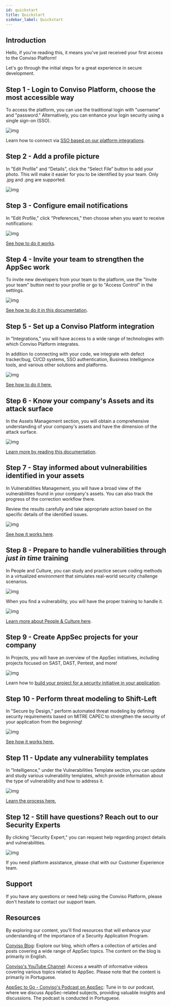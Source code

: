 ```yaml
---
id: quickstart
title: Quickstart
sidebar_label: Quickstart
---
```


## Introduction

Hello, if you're reading this, it means you've just received your first access to the Conviso Platform! 

Let's go through the initial steps for a great experience in secure development.

## Step 1 - Login to Conviso Platform, choose the most accessible way
To access the platform, you can use the traditional login with "username" and "password."  Alternatively, you can enhance your login security using a single sign-on (SSO).

<div style={{textAlign: 'center'}}>

![img](../../static/img/quickstart-img1.png)

</div>


Learn how to connect via [SSO based on our platform integrations](/integrations/google.md).

## Step 2 - Add a profile picture
In "Edit Profile" and “Details”,   click the “Select File” button to add your photo. This will make it easier for you to be identified by your team. Only .jpg and .png are supported.

<div style={{textAlign: 'center'}}>

![img](../../static/img/quickstart-img2.png)

</div>


## Step 3 - Configure email notifications

In "Edit Profile," click "Preferences," then choose when you want to receive notifications:

<div style={{textAlign: 'center'}}>

![img](../../static/img/quickstart-img3.png)

</div>

[See how to do it works](/general/email_notifications.md).

## Step 4 - Invite your team to strengthen the AppSec work

To invite new developers from your team to the platform, use the "Invite your team" button next to your profile or go to "Access Control" in the settings. 

<div style={{textAlign: 'center'}}>

![img](../../static/img/quickstart-img4.png)

</div>


[See how to do it in this documentation](/general/user_management.md).

## Step 5 - Set up a Conviso Platform integration

In "Integrations," you will have access to a wide range of technologies with which Conviso Platform integrates.

In addition to connecting with your code, we integrate with defect tracker/bug, CI/CD systems, SSO authentication, Business Intelligence tools, and various other solutions and platforms.

<div style={{textAlign: 'center'}}>

![img](../../static/img/quickstart-img5.gif)

</div>

[See how to do it here.](/integrations/integrations_intro.md)

## Step 6 - Know your company's Assets and its attack surface

In the Assets Management section, you will obtain a comprehensive understanding of your company's assets and have the dimension of the attack surface. 

<div style={{textAlign: 'center'}}>

![img](../../static/img/quickstart-img6.png)

</div>

[Learn more by reading this documentation](/general/assets_management.md).

## Step 7 - Stay informed about vulnerabilities identified in your assets

In Vulnerabilities Management, you will have a broad view of the vulnerabilities found in your company's assets. You can also track the progress of the correction workflow there. 

Review the results carefully and take appropriate action based on the specific details of the identified issues.

<div style={{textAlign: 'center'}}>

![img](../../static/img/quickstart-img7.png)

</div>


[See how it works here](https://docs.convisoappsec.com/general/vulnerabilities_management).

## Step 8 - Prepare to handle vulnerabilities through *just in time* training

In People and Culture, you can study and practice secure coding methods in a virtualized environment that simulates real-world security challenge scenarios.

<div style={{textAlign: 'center'}}>

![img](../../static/img/quickstart-img8.png)

</div>

When you find a vulnerability, you will have the proper training to handle it. 


<div style={{textAlign: 'center'}}>

![img](../../static/img/quickstart-img9.png)

</div>


[Learn more about People & Culture here](/people-and-culture/overview.md).

## Step 9 - Create AppSec projects for your company

In Projects, you will have an overview of the AppSec initiatives, including projects focused on SAST, DAST, Pentest, and more!

<div style={{textAlign: 'center'}}>

![img](../../static/img/quickstart-img10.png)

</div>

Learn how to [build your project for a security initiative in your application](/general/projects_management.md).

## Step 10 - Perform threat modeling to Shift-Left

In "Secure by Design," perform automated threat modeling by defining security requirements based on MITRE CAPEC to strengthen the security of your application from the beginning! 

<div style={{textAlign: 'center'}}>

![img](../../static/img/quickstart-img11.png)

</div>

[See how it works here.](/secure-by-design/overview.md)

## Step 11 - Update any vulnerability templates

In "Intelligence," under the Vulnerabilities Template section, you can update and study various vulnerability templates, which provide information about the type of vulnerability and how to address it. 

<div style={{textAlign: 'center'}}>

![img](../../static/img/quickstart-img12.png)

</div>

[Learn the process here.](/general/vulnerabilities_templates.md)

## Step 12 - Still have questions? Reach out to our Security Experts

By clicking "Security Expert," you can request help regarding project details and vulnerabilities. 

<div style={{textAlign: 'center'}}>

![img](../../static/img/quickstart-img13.png)

</div>

If you need platform assistance, please chat with our Customer Experience team.

## Support

If you have any questions or need help using the Conviso Platform, please don't hesitate to contact our support team.

## Resources
By exploring our content, you'll find resources that will enhance your understanding of the importance of a Security Application Program.

[Conviso Blog](https://bit.ly/3JtXM8A): Explore our blog, which offers a collection of articles and posts covering a wide range of AppSec topics. The content on the blog is primarily in English.

[Conviso's YouTube Channel](https://bit.ly/3NIbbfM): Access a wealth of informative videos covering various topics related to AppSec. Please note that the content is primarily in Portuguese.

[AppSec to Go - Conviso's Podcast on AppSec](https://spoti.fi/43UJQwN): Tune in to our podcast, where we discuss AppSec-related subjects, providing valuable insights and discussions. The podcast is conducted in Portuguese.

